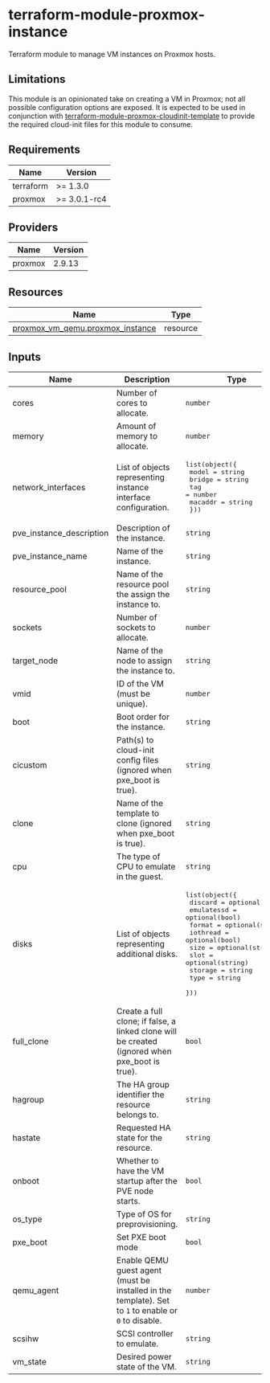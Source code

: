 # terraform-module-proxmox-instance

Terraform module to manage VM instances on Proxmox hosts.

## Limitations

This module is an opinionated take on creating a VM in Proxmox; not all possible configuration options are exposed. It is expected to be used in conjunction with [terraform-module-proxmox-cloudinit-template](https://github.com/glitchcrab/terraform-module-proxmox-cloudinit-template) to provide the required cloud-init files for this module to consume.

<!-- BEGIN_TF_DOCS -->
## Requirements

| Name | Version |
|------|---------|
| terraform | >= 1.3.0 |
| proxmox | >= 3.0.1-rc4 |

## Providers

| Name | Version |
|------|---------|
| proxmox | 2.9.13 |

## Resources

| Name | Type |
|------|------|
| [proxmox_vm_qemu.proxmox_instance](https://registry.terraform.io/providers/Telmate/proxmox/latest/docs/resources/vm_qemu) | resource |

## Inputs

| Name | Description | Type | Required |
|------|-------------|------|:--------:|
| cores | Number of cores to allocate. | `number` | yes |
| memory | Amount of memory to allocate. | `number` | yes |
| network_interfaces | List of objects representing instance interface configuration. | <pre>list(object({<br/>    model   = string<br/>    bridge  = string<br/>    tag     = number<br/>    macaddr = string<br/>  }))</pre> | yes |
| pve_instance_description | Description of the instance. | `string` | yes |
| pve_instance_name | Name of the instance. | `string` | yes |
| resource_pool | Name of the resource pool the assign the instance to. | `string` | yes |
| sockets | Number of sockets to allocate. | `number` | yes |
| target_node | Name of the node to assign the instance to. | `string` | yes |
| vmid | ID of the VM (must be unique). | `number` | yes |
| boot | Boot order for the instance. | `string` | no |
| cicustom | Path(s) to cloud-init config files (ignored when pxe_boot is true). | `string` | no |
| clone | Name of the template to clone (ignored when pxe_boot is true). | `string` | no |
| cpu | The type of CPU to emulate in the guest. | `string` | no |
| disks | List of objects representing additional disks. | <pre>list(object({<br/>    discard    = optional(bool)<br/>    emulatessd = optional(bool)<br/>    format     = optional(string)<br/>    iothread   = optional(bool)<br/>    size       = optional(string)<br/>    slot       = optional(string)<br/>    storage    = string<br/>    type       = string<br/>  }))</pre> | no |
| full_clone | Create a full clone; if false, a linked clone will be created (ignored when pxe_boot is true). | `bool` | no |
| hagroup | The HA group identifier the resource belongs to. | `string` | no |
| hastate | Requested HA state for the resource. | `string` | no |
| onboot | Whether to have the VM startup after the PVE node starts. | `bool` | no |
| os_type | Type of OS for preprovisioning. | `string` | no |
| pxe_boot | Set PXE boot mode | `bool` | no |
| qemu_agent | Enable QEMU guest agent (must be installed in the template). Set to `1` to enable or `0` to disable. | `number` | no |
| scsihw | SCSI controller to emulate. | `string` | no |
| vm_state | Desired power state of the VM. | `string` | no |
<!-- END_TF_DOCS -->
